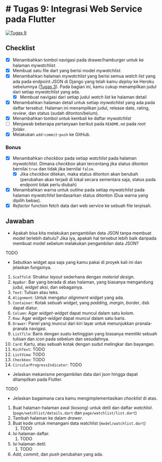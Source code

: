 # # Tugas 9: Integrasi Web Service pada Flutter

[![Tugas 9](https://img.shields.io/badge/assignment-Tugas%209-blue)](https://pbp-fasilkom-ui.github.io/ganjil-2023/assignments/tugas/tugas-9)

## Checklist

- [x] Menambahkan tombol navigasi pada drawer/hamburger untuk ke halaman *mywatchlist*.
- [x] Membuat satu file dart yang berisi model *mywatchlist*.
- [x] Menambahkan halaman *mywatchlist* yang berisi semua *watch list* yang ada pada endpoint JSON di Django yang telah kamu *deploy* ke Heroku sebelumnya ([Tugas 3](https://pbp-fasilkom-ui.github.io/ganjil-2023/assignments/tugas/tugas-3/)). Pada bagian ini, kamu cukup menampilkan judul dari setiap *mywatchlist* yang ada.
  - [x] Membuat navigasi dari setiap judul *watch list* ke halaman detail
- [x] Menambahkan halaman detail untuk setiap *mywatchlist* yang ada pada daftar tersebut. Halaman ini menampilkan judul, release date, rating, *review*, dan status (sudah ditonton/belum).
- [x] Menambahkan tombol untuk kembali ke daftar *mywatchlist*
- [ ] Menjawab beberapa pertanyaan berikut pada `README.md` pada *root folder*.
- [x] Melakukan `add`-`commit`-`push` ke GitHub.

### Bonus

- [x] Menambahkan *checkbox* pada setiap *watchlist* pada halaman *mywatchlist*. Dimana *checkbox* akan tercentang jika status ditonton bernilai `true` dan tidak jika bernilai `false`.
  - [x] Jika *checkbox* ditekan, maka status ditonton akan berubah (perubahan akan terjadi di lokal secara sementara saja, status pada endpoint tidak perlu diubah)
- [x] Menambahkan warna untuk *outline* pada setiap *mywatchlist* pada halaman *mywatchlist* berdasarkan status ditonton (Dua warna yang dipilih bebas).
- [x] *Refactor* function fetch data dari web service ke sebuah file terpisah.

## Jawaban

- Apakah bisa kita melakukan pengambilan data JSON tanpa membuat model terlebih dahulu? Jika iya, apakah hal tersebut lebih baik daripada membuat model sebelum melakukan pengambilan data JSON?

TODO

- Sebutkan widget apa saja yang kamu pakai di proyek kali ini dan jelaskan fungsinya.

1. `Scaffold`: Struktur *layout* sederhana dengan *material design*.
2. `AppBar`: Bar yang berada di atas halaman, yang biasanya mengandung judul, *widget* aksi, dan sebagainya. 
3. `Text`: Tulisan atau teks.
4. `Alignment`: Untuk mengatur *alignment* *widget* yang ada.
5. `Container`: Kotak sebuah *widget*, yang *padding*, *margin*, *border*, dsb dapat diatur.
6. `Column`: Agar *widget*-*widget* dapat muncul dalam satu kolom.
7. `Row`: Agar *widget*-*widget* dapat muncul dalam satu baris.
8. `Drawer`: Panel yang muncul dari kiri layar untuk menunjukkan pranala-pranala navigasi.
9. `ListTile`: Baris dengan suatu ketinggian yang biasanya memiliki sebuah tulisan dan *icon* pada sebelum dan sesudahnya.
10. `Card`: Kartu, atau sebuah kotak dengan sudut melingkar dan bayangan.
11. `RichText`: TODO
12. `ListView`: TODO
13. `Checkbox`: TODO
14. `CircularProgressIndicator`: TODO

- Jelaskan mekanisme pengambilan data dari json hingga dapat ditampilkan pada Flutter.

TODO

- Jelaskan bagaimana cara kamu mengimplementasikan *checklist* di atas.

1. Buat halaman-halaman awal (kosong) untuk detil dan daftar *watchlist*. (`page/watchlist/details.dart` dan `page/watchlist/list.dart`)
3. Tambah halaman ke dalam *drawer*.
2. Buat kode untuk menangani data watchlist (`model/watchlist.dart`)
   1. TODO
4. Isi halaman daftar.
   1. TODO
5. Isi halaman detil.
   1. TODO
6. *Add*, *commit*, dan *push* perubahan yang ada.
